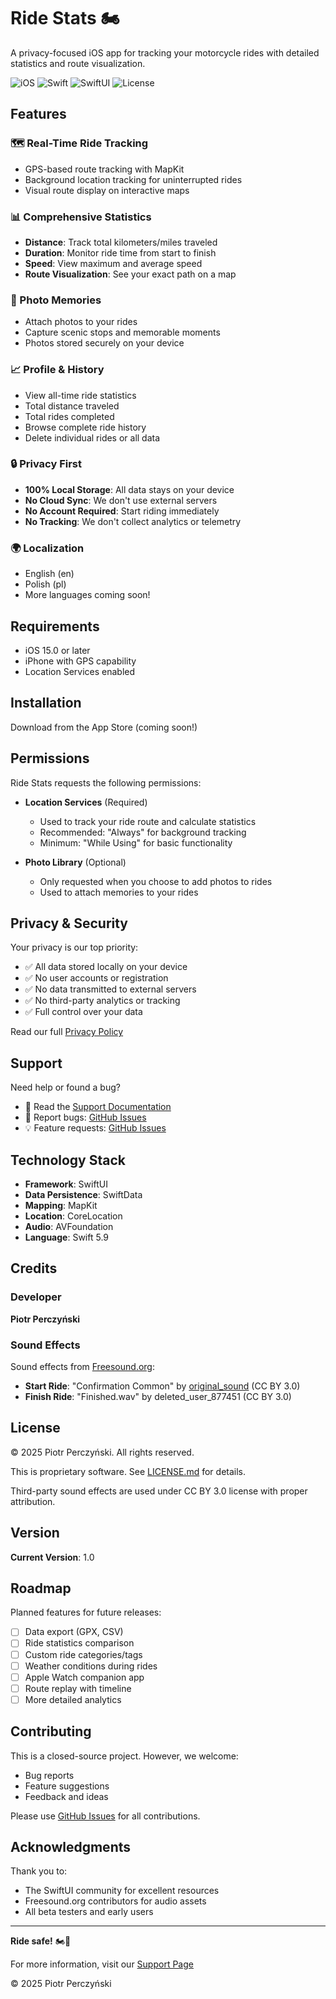 # Ride Stats 🏍️

A privacy-focused iOS app for tracking your motorcycle rides with detailed statistics and route visualization.

![iOS](https://img.shields.io/badge/iOS-15.0+-blue.svg)
![Swift](https://img.shields.io/badge/Swift-5.9-orange.svg)
![SwiftUI](https://img.shields.io/badge/SwiftUI-3.0+-green.svg)
![License](https://img.shields.io/badge/License-Proprietary-red.svg)

## Features

### 🗺️ Real-Time Ride Tracking
- GPS-based route tracking with MapKit
- Background location tracking for uninterrupted rides
- Visual route display on interactive maps

### 📊 Comprehensive Statistics
- **Distance**: Track total kilometers/miles traveled
- **Duration**: Monitor ride time from start to finish
- **Speed**: View maximum and average speed
- **Route Visualization**: See your exact path on a map

### 📸 Photo Memories
- Attach photos to your rides
- Capture scenic stops and memorable moments
- Photos stored securely on your device

### 📈 Profile & History
- View all-time ride statistics
- Total distance traveled
- Total rides completed
- Browse complete ride history
- Delete individual rides or all data

### 🔒 Privacy First
- **100% Local Storage**: All data stays on your device
- **No Cloud Sync**: We don't use external servers
- **No Account Required**: Start riding immediately
- **No Tracking**: We don't collect analytics or telemetry

### 🌍 Localization
- English (en)
- Polish (pl)
- More languages coming soon!

## Requirements

- iOS 15.0 or later
- iPhone with GPS capability
- Location Services enabled

## Installation

Download from the App Store (coming soon!)

## Permissions

Ride Stats requests the following permissions:

- **Location Services** (Required)
  - Used to track your ride route and calculate statistics
  - Recommended: "Always" for background tracking
  - Minimum: "While Using" for basic functionality

- **Photo Library** (Optional)
  - Only requested when you choose to add photos to rides
  - Used to attach memories to your rides

## Privacy & Security

Your privacy is our top priority:

- ✅ All data stored locally on your device
- ✅ No user accounts or registration
- ✅ No data transmitted to external servers
- ✅ No third-party analytics or tracking
- ✅ Full control over your data

Read our full [Privacy Policy](PRIVACY_POLICY.md)

## Support

Need help or found a bug?

- 📖 Read the [Support Documentation](SUPPORT.md)
- 🐛 Report bugs: [GitHub Issues](https://github.com/repep94/RideStatsSupport/issues)
- 💡 Feature requests: [GitHub Issues](https://github.com/repep94/RideStatsSupport/issues)

## Technology Stack

- **Framework**: SwiftUI
- **Data Persistence**: SwiftData
- **Mapping**: MapKit
- **Location**: CoreLocation
- **Audio**: AVFoundation
- **Language**: Swift 5.9

## Credits

### Developer
**Piotr Perczyński**

### Sound Effects
Sound effects from [Freesound.org](https://freesound.org):

- **Start Ride**: "Confirmation Common" by [original_sound](https://freesound.org/s/366108/) (CC BY 3.0)
- **Finish Ride**: "Finished.wav" by deleted_user_877451 (CC BY 3.0)

## License

© 2025 Piotr Perczyński. All rights reserved.

This is proprietary software. See [LICENSE.md](LICENSE.md) for details.

Third-party sound effects are used under CC BY 3.0 license with proper attribution.

## Version

**Current Version**: 1.0

## Roadmap

Planned features for future releases:
- [ ] Data export (GPX, CSV)
- [ ] Ride statistics comparison
- [ ] Custom ride categories/tags
- [ ] Weather conditions during rides
- [ ] Apple Watch companion app
- [ ] Route replay with timeline
- [ ] More detailed analytics

## Contributing

This is a closed-source project. However, we welcome:
- Bug reports
- Feature suggestions
- Feedback and ideas

Please use [GitHub Issues](https://github.com/repep94/RideStatsSupport/issues) for all contributions.

## Acknowledgments

Thank you to:
- The SwiftUI community for excellent resources
- Freesound.org contributors for audio assets
- All beta testers and early users

---

**Ride safe!** 🏍️💨

For more information, visit our [Support Page](https://github.com/repep94/RideStatsSupport)

© 2025 Piotr Perczyński
